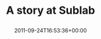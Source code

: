 ---
retweeted: false
source: <a href="http://gowalla.com/" rel="nofollow">Gowalla</a>
entities:
  hashtags: []
  symbols: []
  user_mentions: []
  urls:
  - url: http://t.co/Hgexj4vs
    expanded_url: http://gowalla.com/stories/4UZXD
    display_url: gowalla.com/stories/4UZXD
    indices:
    - '18'
    - '38'
display_text_range:
- '0'
- '38'
favorite_count: '0'
id_str: '117642852447686656'
truncated: false
retweet_count: '0'
id: '117642852447686656'
possibly_sensitive: false
created_at: Sat Sep 24 16:53:36 +0000 2011
favorited: false
full_text: A story at Sublab
lang: en
quote_url: http://gowalla.com/stories/4UZXD
tags:
- pesos/twitter
date: '2011-09-24T16:53:36+00:00'
src: https://twitter.com/bascht/status/117642852447686656
original_url: https://twitter.com/bascht/status/117642852447686656
type: twitter_tweet
text: A story at Sublab
title: 'A story at Sublab

  '

---